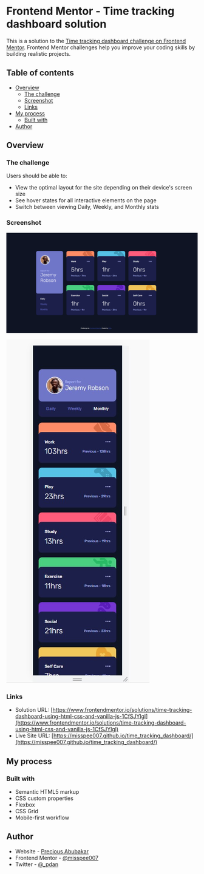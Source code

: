 # Frontend Mentor - Time tracking dashboard solution

This is a solution to the [Time tracking dashboard challenge on Frontend Mentor](https://www.frontendmentor.io/challenges/time-tracking-dashboard-UIQ7167Jw). Frontend Mentor challenges help you improve your coding skills by building realistic projects. 

## Table of contents

- [Overview](#overview)
  - [The challenge](#the-challenge)
  - [Screenshot](#screenshot)
  - [Links](#links)
- [My process](#my-process)
  - [Built with](#built-with)
- [Author](#author)

## Overview

### The challenge

Users should be able to:

- View the optimal layout for the site depending on their device's screen size
- See hover states for all interactive elements on the page
- Switch between viewing Daily, Weekly, and Monthly stats

### Screenshot

![](images/desktop_screenshot.png)

![](images/mobilee_screenshot.jpg)

### Links

- Solution URL: [https://www.frontendmentor.io/solutions/time-tracking-dashboard-using-html-css-and-vanilla-js-1CfSJYlgl](https://www.frontendmentor.io/solutions/time-tracking-dashboard-using-html-css-and-vanilla-js-1CfSJYlgl)
- Live Site URL: [https://misspee007.github.io/time_tracking_dashboard/](https://misspee007.github.io/time_tracking_dashboard/)

## My process

### Built with

- Semantic HTML5 markup
- CSS custom properties
- Flexbox
- CSS Grid
- Mobile-first workflow

## Author

- Website - [Precious Abubakar](https://misspee007.github.io/portfolio_)
- Frontend Mentor - [@misspee007](https://www.frontendmentor.io/profile/misspee007)
- Twitter - [@_pdan](https://www.twitter.com/_pdan)
